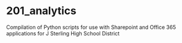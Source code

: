 # 201_analytics
Compilation of Python scripts for use with Sharepoint and Office 365 applications for J Sterling High School District

